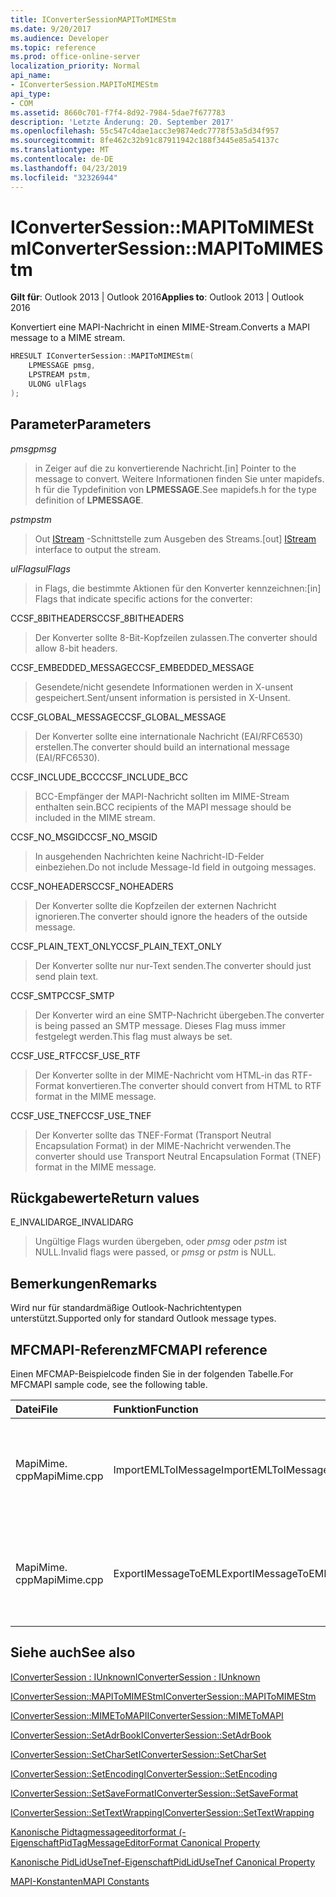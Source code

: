 ```yaml
---
title: IConverterSessionMAPIToMIMEStm
ms.date: 9/20/2017
ms.audience: Developer
ms.topic: reference
ms.prod: office-online-server
localization_priority: Normal
api_name:
- IConverterSession.MAPIToMIMEStm
api_type:
- COM
ms.assetid: 8660c701-f7f4-8d92-7984-5dae7f677783
description: 'Letzte Änderung: 20. September 2017'
ms.openlocfilehash: 55c547c4dae1acc3e9874edc7778f53a5d34f957
ms.sourcegitcommit: 8fe462c32b91c87911942c188f3445e85a54137c
ms.translationtype: MT
ms.contentlocale: de-DE
ms.lasthandoff: 04/23/2019
ms.locfileid: "32326944"
---
```

# <a name="iconvertersessionmapitomimestm"></a><span data-ttu-id="20e87-103">IConverterSession::MAPIToMIMEStm</span><span class="sxs-lookup"><span data-stu-id="20e87-103">IConverterSession::MAPIToMIMEStm</span></span>
 
  
<span data-ttu-id="20e87-104">**Gilt für**: Outlook 2013 | Outlook 2016</span><span class="sxs-lookup"><span data-stu-id="20e87-104">**Applies to**: Outlook 2013 | Outlook 2016</span></span> 
  
<span data-ttu-id="20e87-105">Konvertiert eine MAPI-Nachricht in einen MIME-Stream.</span><span class="sxs-lookup"><span data-stu-id="20e87-105">Converts a MAPI message to a MIME stream.</span></span>
  
```cpp
HRESULT IConverterSession::MAPIToMIMEStm( 
    LPMESSAGE pmsg, 
    LPSTREAM pstm, 
    ULONG ulFlags 
);
```

## <a name="parameters"></a><span data-ttu-id="20e87-106">Parameter</span><span class="sxs-lookup"><span data-stu-id="20e87-106">Parameters</span></span>

 <span data-ttu-id="20e87-107">_pmsg_</span><span class="sxs-lookup"><span data-stu-id="20e87-107">_pmsg_</span></span>
  
> <span data-ttu-id="20e87-108">in Zeiger auf die zu konvertierende Nachricht.</span><span class="sxs-lookup"><span data-stu-id="20e87-108">[in] Pointer to the message to convert.</span></span> <span data-ttu-id="20e87-109">Weitere Informationen finden Sie unter mapidefs. h für die Typdefinition von **LPMESSAGE**.</span><span class="sxs-lookup"><span data-stu-id="20e87-109">See mapidefs.h for the type definition of **LPMESSAGE**.</span></span>
    
 <span data-ttu-id="20e87-110">_pstm_</span><span class="sxs-lookup"><span data-stu-id="20e87-110">_pstm_</span></span>
  
> <span data-ttu-id="20e87-111">Out [IStream](https://msdn.microsoft.com/library/aa380034%28VS.85%29.aspx) -Schnittstelle zum Ausgeben des Streams.</span><span class="sxs-lookup"><span data-stu-id="20e87-111">[out] [IStream](https://msdn.microsoft.com/library/aa380034%28VS.85%29.aspx) interface to output the stream.</span></span> 
    
 <span data-ttu-id="20e87-112">_ulFlags_</span><span class="sxs-lookup"><span data-stu-id="20e87-112">_ulFlags_</span></span>
  
>  <span data-ttu-id="20e87-113">in Flags, die bestimmte Aktionen für den Konverter kennzeichnen:</span><span class="sxs-lookup"><span data-stu-id="20e87-113">[in] Flags that indicate specific actions for the converter:</span></span> 
    
<span data-ttu-id="20e87-114">CCSF_8BITHEADERS</span><span class="sxs-lookup"><span data-stu-id="20e87-114">CCSF_8BITHEADERS</span></span>
  
> <span data-ttu-id="20e87-115">Der Konverter sollte 8-Bit-Kopfzeilen zulassen.</span><span class="sxs-lookup"><span data-stu-id="20e87-115">The converter should allow 8-bit headers.</span></span>
    
<span data-ttu-id="20e87-116">CCSF_EMBEDDED_MESSAGE</span><span class="sxs-lookup"><span data-stu-id="20e87-116">CCSF_EMBEDDED_MESSAGE</span></span>
  
> <span data-ttu-id="20e87-117">Gesendete/nicht gesendete Informationen werden in X-unsent gespeichert.</span><span class="sxs-lookup"><span data-stu-id="20e87-117">Sent/unsent information is persisted in X-Unsent.</span></span>
    
<span data-ttu-id="20e87-118">CCSF_GLOBAL_MESSAGE</span><span class="sxs-lookup"><span data-stu-id="20e87-118">CCSF_GLOBAL_MESSAGE</span></span>
  
> <span data-ttu-id="20e87-119">Der Konverter sollte eine internationale Nachricht (EAI/RFC6530) erstellen.</span><span class="sxs-lookup"><span data-stu-id="20e87-119">The converter should build an international message (EAI/RFC6530).</span></span>
    
<span data-ttu-id="20e87-120">CCSF_INCLUDE_BCC</span><span class="sxs-lookup"><span data-stu-id="20e87-120">CCSF_INCLUDE_BCC</span></span>
  
> <span data-ttu-id="20e87-121">BCC-Empfänger der MAPI-Nachricht sollten im MIME-Stream enthalten sein.</span><span class="sxs-lookup"><span data-stu-id="20e87-121">BCC recipients of the MAPI message should be included in the MIME stream.</span></span>
    
<span data-ttu-id="20e87-122">CCSF_NO_MSGID</span><span class="sxs-lookup"><span data-stu-id="20e87-122">CCSF_NO_MSGID</span></span>
  
> <span data-ttu-id="20e87-123">In ausgehenden Nachrichten keine Nachricht-ID-Felder einbeziehen.</span><span class="sxs-lookup"><span data-stu-id="20e87-123">Do not include Message-Id field in outgoing messages.</span></span>
    
<span data-ttu-id="20e87-124">CCSF_NOHEADERS</span><span class="sxs-lookup"><span data-stu-id="20e87-124">CCSF_NOHEADERS</span></span>
  
> <span data-ttu-id="20e87-125">Der Konverter sollte die Kopfzeilen der externen Nachricht ignorieren.</span><span class="sxs-lookup"><span data-stu-id="20e87-125">The converter should ignore the headers of the outside message.</span></span>
    
<span data-ttu-id="20e87-126">CCSF_PLAIN_TEXT_ONLY</span><span class="sxs-lookup"><span data-stu-id="20e87-126">CCSF_PLAIN_TEXT_ONLY</span></span>
  
> <span data-ttu-id="20e87-127">Der Konverter sollte nur nur-Text senden.</span><span class="sxs-lookup"><span data-stu-id="20e87-127">The converter should just send plain text.</span></span>
    
<span data-ttu-id="20e87-128">CCSF_SMTP</span><span class="sxs-lookup"><span data-stu-id="20e87-128">CCSF_SMTP</span></span>
  
> <span data-ttu-id="20e87-129">Der Konverter wird an eine SMTP-Nachricht übergeben.</span><span class="sxs-lookup"><span data-stu-id="20e87-129">The converter is being passed an SMTP message.</span></span> <span data-ttu-id="20e87-130">Dieses Flag muss immer festgelegt werden.</span><span class="sxs-lookup"><span data-stu-id="20e87-130">This flag must always be set.</span></span>
    
<span data-ttu-id="20e87-131">CCSF_USE_RTF</span><span class="sxs-lookup"><span data-stu-id="20e87-131">CCSF_USE_RTF</span></span>
  
> <span data-ttu-id="20e87-132">Der Konverter sollte in der MIME-Nachricht vom HTML-in das RTF-Format konvertieren.</span><span class="sxs-lookup"><span data-stu-id="20e87-132">The converter should convert from HTML to RTF format in the MIME message.</span></span>
    
<span data-ttu-id="20e87-133">CCSF_USE_TNEF</span><span class="sxs-lookup"><span data-stu-id="20e87-133">CCSF_USE_TNEF</span></span>
  
> <span data-ttu-id="20e87-134">Der Konverter sollte das TNEF-Format (Transport Neutral Encapsulation Format) in der MIME-Nachricht verwenden.</span><span class="sxs-lookup"><span data-stu-id="20e87-134">The converter should use Transport Neutral Encapsulation Format (TNEF) format in the MIME message.</span></span>
    
## <a name="return-values"></a><span data-ttu-id="20e87-135">Rückgabewerte</span><span class="sxs-lookup"><span data-stu-id="20e87-135">Return values</span></span>

<span data-ttu-id="20e87-136">E_INVALIDARG</span><span class="sxs-lookup"><span data-stu-id="20e87-136">E_INVALIDARG</span></span>
  
> <span data-ttu-id="20e87-137">Ungültige Flags wurden übergeben, oder *pmsg* oder *pstm* ist NULL.</span><span class="sxs-lookup"><span data-stu-id="20e87-137">Invalid flags were passed, or  *pmsg*  or  *pstm*  is NULL.</span></span> 
    
## <a name="remarks"></a><span data-ttu-id="20e87-138">Bemerkungen</span><span class="sxs-lookup"><span data-stu-id="20e87-138">Remarks</span></span>

<span data-ttu-id="20e87-139">Wird nur für standardmäßige Outlook-Nachrichtentypen unterstützt.</span><span class="sxs-lookup"><span data-stu-id="20e87-139">Supported only for standard Outlook message types.</span></span>
  
## <a name="mfcmapi-reference"></a><span data-ttu-id="20e87-140">MFCMAPI-Referenz</span><span class="sxs-lookup"><span data-stu-id="20e87-140">MFCMAPI reference</span></span>

<span data-ttu-id="20e87-141">Einen MFCMAP-Beispielcode finden Sie in der folgenden Tabelle.</span><span class="sxs-lookup"><span data-stu-id="20e87-141">For MFCMAPI sample code, see the following table.</span></span>
  
|<span data-ttu-id="20e87-142">**Datei**</span><span class="sxs-lookup"><span data-stu-id="20e87-142">**File**</span></span>|<span data-ttu-id="20e87-143">**Funktion**</span><span class="sxs-lookup"><span data-stu-id="20e87-143">**Function**</span></span>|<span data-ttu-id="20e87-144">**Comment**</span><span class="sxs-lookup"><span data-stu-id="20e87-144">**Comment**</span></span>|
|:-----|:-----|:-----|
|<span data-ttu-id="20e87-145">MapiMime. cpp</span><span class="sxs-lookup"><span data-stu-id="20e87-145">MapiMime.cpp</span></span>  <br/> |<span data-ttu-id="20e87-146">ImportEMLToIMessage</span><span class="sxs-lookup"><span data-stu-id="20e87-146">ImportEMLToIMessage</span></span>  <br/> |<span data-ttu-id="20e87-147">MFCMAPI verwendet MimeToMAPI, um eine EML-Datei in eine MAPI-Nachricht umzuwandeln.</span><span class="sxs-lookup"><span data-stu-id="20e87-147">MFCMAPI uses MimeToMAPI to convert an EML file to a MAPI message.</span></span>  <br/> |
|<span data-ttu-id="20e87-148">MapiMime. cpp</span><span class="sxs-lookup"><span data-stu-id="20e87-148">MapiMime.cpp</span></span>  <br/> |<span data-ttu-id="20e87-149">ExportIMessageToEML</span><span class="sxs-lookup"><span data-stu-id="20e87-149">ExportIMessageToEML</span></span>  <br/> |<span data-ttu-id="20e87-150">MFCMAPI verwendet MAPIToMIMEStm, um eine MAPI-Nachricht in eine EML-Datei umzuwandeln.</span><span class="sxs-lookup"><span data-stu-id="20e87-150">MFCMAPI uses MAPIToMIMEStm to convert a MAPI message to an EML file.</span></span>  <br/> |
   
## <a name="see-also"></a><span data-ttu-id="20e87-151">Siehe auch</span><span class="sxs-lookup"><span data-stu-id="20e87-151">See also</span></span>



[<span data-ttu-id="20e87-152">IConverterSession : IUnknown</span><span class="sxs-lookup"><span data-stu-id="20e87-152">IConverterSession : IUnknown</span></span>](iconvertersessioniunknown.md)
  
[<span data-ttu-id="20e87-153">IConverterSession::MAPIToMIMEStm</span><span class="sxs-lookup"><span data-stu-id="20e87-153">IConverterSession::MAPIToMIMEStm</span></span>](iconvertersession-mapitomimestm.md)
  
[<span data-ttu-id="20e87-154">IConverterSession::MIMEToMAPI</span><span class="sxs-lookup"><span data-stu-id="20e87-154">IConverterSession::MIMEToMAPI</span></span>](iconvertersession-mimetomapi.md)
  
[<span data-ttu-id="20e87-155">IConverterSession::SetAdrBook</span><span class="sxs-lookup"><span data-stu-id="20e87-155">IConverterSession::SetAdrBook</span></span>](iconvertersession-setadrbook.md)
  
[<span data-ttu-id="20e87-156">IConverterSession::SetCharSet</span><span class="sxs-lookup"><span data-stu-id="20e87-156">IConverterSession::SetCharSet</span></span>](iconvertersession-setcharset.md)
  
[<span data-ttu-id="20e87-157">IConverterSession::SetEncoding</span><span class="sxs-lookup"><span data-stu-id="20e87-157">IConverterSession::SetEncoding</span></span>](iconvertersession-setencoding.md)
  
[<span data-ttu-id="20e87-158">IConverterSession::SetSaveFormat</span><span class="sxs-lookup"><span data-stu-id="20e87-158">IConverterSession::SetSaveFormat</span></span>](iconvertersession-setsaveformat.md)
  
[<span data-ttu-id="20e87-159">IConverterSession::SetTextWrapping</span><span class="sxs-lookup"><span data-stu-id="20e87-159">IConverterSession::SetTextWrapping</span></span>](iconvertersession-settextwrapping.md)
  
[<span data-ttu-id="20e87-160">Kanonische Pidtagmessageeditorformat (-Eigenschaft</span><span class="sxs-lookup"><span data-stu-id="20e87-160">PidTagMessageEditorFormat Canonical Property</span></span>](pidtagmessageeditorformat-canonical-property.md)
  
[<span data-ttu-id="20e87-161">Kanonische PidLidUseTnef-Eigenschaft</span><span class="sxs-lookup"><span data-stu-id="20e87-161">PidLidUseTnef Canonical Property</span></span>](pidlidusetnef-canonical-property.md)


[<span data-ttu-id="20e87-162">MAPI-Konstanten</span><span class="sxs-lookup"><span data-stu-id="20e87-162">MAPI Constants</span></span>](mapi-constants.md)

